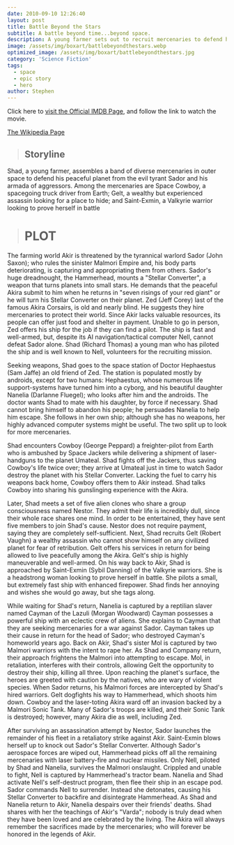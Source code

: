 ```yaml
---
date: 2010-09-10 12:26:40
layout: post
title: Battle Beyond the Stars
subtitle: A battle beyond time...beyond space.
description: A young farmer sets out to recruit mercenaries to defend his peaceful planet, which is under threat of invasion by the evil tyrant Sador and his armada of aggressors.
image: /assets/img/boxart/battlebeyondthestars.webp
optimized_image: /assets/img/boxart/battlebeyondthestars.jpg
category: 'Science Fiction'
tags:
  - space
  - epic story
  - hero
author: Stephen
---
```


Click here to <a href="https://www.imdb.com/title/tt0080421/">visit the Official IMDB Page</a>, and follow the link to watch the movie.

[The Wikipedia Page](https://en.wikipedia.org/wiki/Battle_Beyond_the_Stars)

> ## Storyline

Shad, a young farmer, assembles a band of diverse mercenaries in outer space to defend his peaceful planet from the evil tyrant Sador and his armada of aggressors. Among the mercenaries are Space Cowboy, a spacegoing truck driver from Earth; Gelt, a wealthy but experienced assassin looking for a place to hide; and Saint-Exmin, a Valkyrie warrior looking to prove herself in battle

> # PLOT

The farming world Akir is threatened by the tyrannical warlord Sador (John Saxon); who rules the sinister Malmori Empire and, his body parts deteriorating, is capturing and appropriating them from others. Sador's huge dreadnought, the Hammerhead, mounts a "Stellar Converter", a weapon that turns planets into small stars. He demands that the peaceful Akira submit to him when he returns in "seven risings of your red giant" or he will turn his Stellar Converter on their planet. Zed (Jeff Corey) last of the famous Akira Corsairs, is old and nearly blind. He suggests they hire mercenaries to protect their world. Since Akir lacks valuable resources, its people can offer just food and shelter in payment. Unable to go in person, Zed offers his ship for the job if they can find a pilot. The ship is fast and well-armed, but, despite its AI navigation/tactical computer Nell, cannot defeat Sador alone. Shad (Richard Thomas) a young man who has piloted the ship and is well known to Nell, volunteers for the recruiting mission.

Seeking weapons, Shad goes to the space station of Doctor Hephaestus (Sam Jaffe) an old friend of Zed. The station is populated mostly by androids, except for two humans: Hephaestus, whose numerous life support-systems have turned him into a cyborg, and his beautiful daughter Nanelia (Darlanne Fluegel); who looks after him and the androids. The doctor wants Shad to mate with his daughter, by force if necessary. Shad cannot bring himself to abandon his people; he persuades Nanelia to help him escape. She follows in her own ship; although she has no weapons, her highly advanced computer systems might be useful. The two split up to look for more mercenaries.

Shad encounters Cowboy (George Peppard) a freighter-pilot from Earth who is ambushed by Space Jackers while delivering a shipment of laser-handguns to the planet Umateal. Shad fights off the Jackers, thus saving Cowboy's life twice over; they arrive at Umateal just in time to watch Sador destroy the planet with his Stellar Converter. Lacking the fuel to carry his weapons back home, Cowboy offers them to Akir instead. Shad talks Cowboy into sharing his gunslinging experience with the Akira.

Later, Shad meets a set of five alien clones who share a group consciousness named Nestor. They admit their life is incredibly dull, since their whole race shares one mind. In order to be entertained, they have sent five members to join Shad's cause. Nestor does not require payment, saying they are completely self-sufficient. Next, Shad recruits Gelt (Robert Vaughn) a wealthy assassin who cannot show himself on any civilized planet for fear of retribution. Gelt offers his services in return for being allowed to live peacefully among the Akira. Gelt's ship is highly maneuverable and well-armed. On his way back to Akir, Shad is approached by Saint-Exmin (Sybil Danning) of the Valkyrie warriors. She is a headstrong woman looking to prove herself in battle. She pilots a small, but extremely fast ship with enhanced firepower. Shad finds her annoying and wishes she would go away, but she tags along.

While waiting for Shad's return, Nanelia is captured by a reptilian slaver named Cayman of the Lazuli (Morgan Woodward) Cayman possesses a powerful ship with an eclectic crew of aliens. She explains to Cayman that they are seeking mercenaries for a war against Sador. Cayman takes up their cause in return for the head of Sador; who destroyed Cayman's homeworld years ago. Back on Akir, Shad's sister Mol is captured by two Malmori warriors with the intent to rape her. As Shad and Company return, their approach frightens the Malmori into attempting to escape. Mol, in retaliation, interferes with their controls, allowing Gelt the opportunity to destroy their ship, killing all three. Upon reaching the planet's surface, the heroes are greeted with caution by the natives, who are wary of violent species. When Sador returns, his Malmori forces are intercepted by Shad's hired warriors. Gelt dogfights his way to Hammerhead, which shoots him down. Cowboy and the laser-toting Akira ward off an invasion backed by a Malmori Sonic Tank. Many of Sador's troops are killed, and their Sonic Tank is destroyed; however, many Akira die as well, including Zed.

After surviving an assassination attempt by Nestor, Sador launches the remainder of his fleet in a retaliatory strike against Akir. Saint-Exmin blows herself up to knock out Sador's Stellar Converter. Although Sador's aerospace forces are wiped out, Hammerhead picks off all the remaining mercenaries with laser battery-fire and nuclear missiles. Only Nell, piloted by Shad and Nanelia, survives the Malmori onslaught. Crippled and unable to fight, Nell is captured by Hammerhead's tractor beam. Nanelia and Shad activate Nell's self-destruct program, then flee their ship in an escape pod. Sador commands Nell to surrender. Instead she detonates, causing his Stellar Converter to backfire and disintegrate Hammerhead. As Shad and Nanelia return to Akir, Nanelia despairs over their friends' deaths. Shad shares with her the teachings of Akir's "Varda"; nobody is truly dead when they have been loved and are celebrated by the living. The Akira will always remember the sacrifices made by the mercenaries; who will forever be honored in the legends of Akir. 
